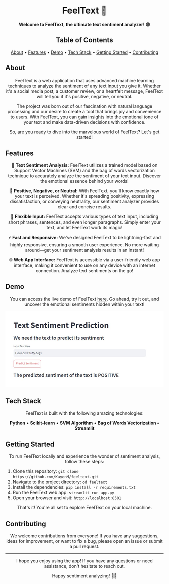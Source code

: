 <h1 align="center">
  <br>
  FeelText 🌟
</h1>

<p align="center">
  <b>Welcome to FeelText, the ultimate text sentiment analyzer! 😄</b>
</p>

<h2 align="center">Table of Contents</h2>

<p align="center">
  <a href="#about">About</a> •
  <a href="#features">Features</a> •
  <a href="#demo">Demo</a> •
  <a href="#tech-stack">Tech Stack</a> •
  <a href="#getting-started">Getting Started</a> •
  <a href="#contributing">Contributing</a>
</p>

<h2 id="about">About</h2>

<p align="center">
  FeelText is a web application that uses advanced machine learning techniques to analyze the sentiment of any text input you give it. Whether it's a social media post, a customer review, or a heartfelt message, FeelText will tell you if it's positive, negative, or neutral.
</p>

<p align="center">
  The project was born out of our fascination with natural language processing and our desire to create a tool that brings joy and convenience to users. With FeelText, you can gain insights into the emotional tone of your text and make data-driven decisions with confidence.
</p>

<p align="center">
  So, are you ready to dive into the marvelous world of FeelText? Let's get started!
</p>

<h2 id="features">Features</h2>

<p align="center">
  📝 <b>Text Sentiment Analysis:</b> FeelText utilizes a trained model based on Support Vector Machines (SVM) and the bag of words vectorization technique to accurately analyze the sentiment of your text input. Discover the emotional essence behind your words!
</p>

<p align="center">
  🎯 <b>Positive, Negative, or Neutral:</b> With FeelText, you'll know exactly how your text is perceived. Whether it's spreading positivity, expressing dissatisfaction, or conveying neutrality, our sentiment analyzer provides clear and concise results.
</p>

<p align="center">
  🔀 <b>Flexible Input:</b> FeelText accepts various types of text input, including short phrases, sentences, and even longer paragraphs. Simply enter your text, and let FeelText work its magic!
</p>

<p align="center">
  ⚡ <b>Fast and Responsive:</b> We've designed FeelText to be lightning-fast and highly responsive, ensuring a smooth user experience. No more waiting around—get your sentiment analysis results in an instant!
</p>

<p align="center">
  🌐 <b>Web App Interface:</b> FeelText is accessible via a user-friendly web app interface, making it convenient to use on any device with an internet connection. Analyze text sentiments on the go!
</p>

<h2 id="demo">Demo</h2>

<p align="center">
  You can access the live demo of FeelText <a href="https://text-sentiment-predictor.streamlit.app/">here</a>. Go ahead, try it out, and uncover the emotional sentiments hidden within your text!
</p>

<p align="center">
  <a href="https://text-sentiment-predictor.streamlit.app/">
  <img src="https://raw.githubusercontent.com/KayenM/Text-Sentiment-Predictor/main/readme_images/readme_img.jpg" alt="FeelText">
  </a>
</p>

<h2 id="tech-stack">Tech Stack</h2>

<p align="center">
  FeelText is built with the following amazing technologies:
</p>

<p align="center">
  <b>Python</b> • <b>Scikit-learn</b> • <b>SVM Algorithm</b> • <b>Bag of Words Vectorization • <b>Streamlit</b></b>
</p>

<h2 id="getting-started">Getting Started</h2>

<p align="center">
  To run FeelText locally and experience the wonder of sentiment analysis, follow these steps:
</p>

<ol>
  <li>Clone this repository: <code>git clone https://github.com/KayenM/feeltext.git</code></li>
  <li>Navigate to the project directory: <code>cd feeltext</code></li>
  <li>Install the dependencies: <code>pip install -r requirements.txt</code></li>
  <li>Run the FeelText web app: <code>streamlit run app.py</code></li>
  <li>Open your browser and visit: <code>http://localhost:8501</code></li>
</ol>

<p align="center">
  That's it! You're all set to explore FeelText on your local machine.
</p>

<h2 id="contributing">Contributing</h2>

<p align="center">
  We welcome contributions from everyone! If you have any suggestions, ideas for improvement, or want to fix a bug, please open an issue or submit a pull request.
</p>

<hr>

<p align="center">
  I hope you enjoy using the app! If you have any questions or need assistance, don't hesitate to reach out.
</p>

<p align="center">
  Happy sentiment analyzing! 🌟😊
</p>
